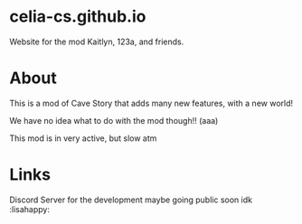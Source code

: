 # celia-cs.github.io
Website for the mod Kaitlyn, 123a, and friends.

# About

This is a mod of Cave Story that adds many new features, with a new world!

We have no idea what to do with the mod though!! (aaa)

This mod is in very active, but slow atm

# Links

Discord Server for the development maybe going public soon idk :lisahappy:
